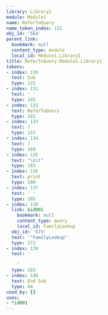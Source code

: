 ```yaml
---
library: Library1
module: Module1
name: ReferToQuery
name_token_index: 132
obj_id: '564'
parent_link:
  bookmark: null
  content_type: module
  local_id: Module1.Library1
title: ReferToQuery.Module1.Library1
tokens:
- index: 130
  text: Sub
  type: 125
- index: 131
  text: ' '
  type: 185
- index: 132
  text: ReferToQuery
  type: 181
- index: 133
  text: (
  type: 157
- index: 134
  text: )
  type: 168
- index: 135
  text: "\n\t"
  type: 183
- index: 136
  text: print
  type: 100
- index: 137
  text: ' '
  type: 185
- index: 138
  link: &id001
    bookmark: null
    content_type: query
    local_id: FamilyLookup
  obj_id: '573'
  text: '"FamilyLookup"'
  type: 172
- index: 139
  text: '

    '
  type: 183
- index: 140
  text: End Sub
  type: 44
used_by: []
uses:
- *id001
---
```

